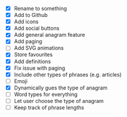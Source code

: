 - [x] Rename to something
- [x] Add to Github
- [x] Add icons
- [x] Add social buttons
- [x] Add general anagram feature
- [x] Add paging
- [ ] Add SVG animations
- [x] Store favourites
- [x] Add definitions
- [x] Fix issue with paging
- [x] Include other types of phrases (e.g. articles)
- [ ] Emoji
- [x] Dynamically gues the type of anagram
- [ ] Word types for everything
- [ ] Let user choose the type of anagram
- [ ] Keep track of phrase lengths